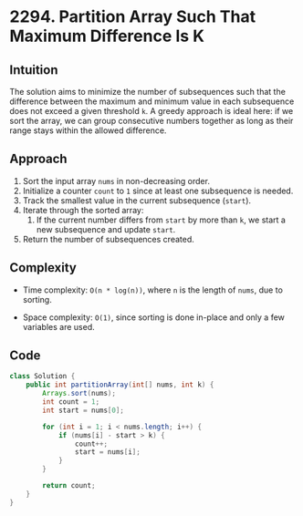 # 2294. Partition Array Such That Maximum Difference Is K

## Intuition

The solution aims to minimize the number of subsequences such that the difference between the maximum and minimum value in each subsequence does not exceed a given threshold `k`. A greedy approach is ideal here: if we sort the array, we can group consecutive numbers together as long as their range stays within the allowed difference.

## Approach

1. Sort the input array `nums` in non-decreasing order.
2. Initialize a counter `count` to `1` since at least one subsequence is needed.
3. Track the smallest value in the current subsequence (`start`).
4. Iterate through the sorted array:
   1. If the current number differs from `start` by more than `k`, we start a new subsequence and update `start`.
5. Return the number of subsequences created.

## Complexity

- Time complexity: `O(n * log(n))`, where `n` is the length of `nums`, due to sorting.

- Space complexity: `O(1)`, since sorting is done in-place and only a few variables are used.

## Code

```java
class Solution {
    public int partitionArray(int[] nums, int k) {
        Arrays.sort(nums);
        int count = 1;
        int start = nums[0];

        for (int i = 1; i < nums.length; i++) {
            if (nums[i] - start > k) {
                count++;
                start = nums[i];
            }
        }

        return count;
    }
}
```
